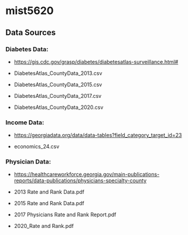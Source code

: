# mist5620

## Data Sources

### Diabetes Data:

- https://gis.cdc.gov/grasp/diabetes/diabetesatlas-surveillance.html#

- DiabetesAtlas_CountyData_2013.csv
- DiabetesAtlas_CountyData_2015.csv
- DiabetesAtlas_CountyData_2017.csv
- DiabetesAtlas_CountyData_2020.csv

### Income Data:

- https://georgiadata.org/data/data-tables?field_category_target_id=23

- economics_24.csv

### Physician Data:

- https://healthcareworkforce.georgia.gov/main-publications-reports/data-publications/physicians-specialty-county

- 2013 Rate and Rank Data.pdf
- 2015 Rate and Rank Data.pdf
- 2017 Physicians Rate and Rank Report.pdf
- 2020_Rate and Rank.pdf
